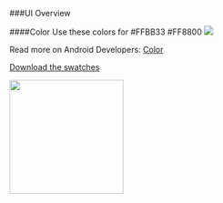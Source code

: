 ###UI Overview

####Color
Use these colors for 
\#FFBB33
\#FF8800
![](/android-doc-odm/res/colors.png)

Read more on Android Developers: [Color](http://developer.android.com/design/style/color.html "Android Developers")

[Download the swatches](http://developer.android.com/downloads/design/Android_Design_Color_Swatches_20120229.zip)


<img  src="/android-doc-odm/res/logo-slide-lock-screen.svg" style="width: 200px;"/>